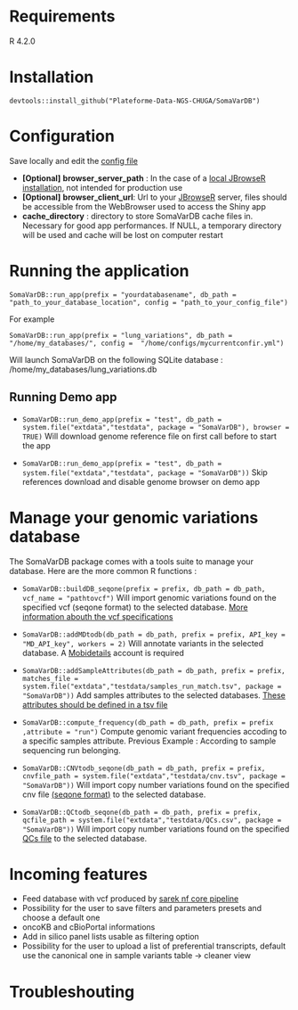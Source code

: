 
# Requirements

R 4.2.0

# Installation

`devtools::install_github("Plateforme-Data-NGS-CHUGA/SomaVarDB")`

# Configuration

Save locally and edit the [config file](inst/golem-config.yml)

  - **[Optional]** **browser_server_path** :  In the case of a [local JBrowseR installation](https://gmod.github.io/JBrowseR/articles/creating-urls.html#using-local-data), not intended for production use
  - **[Optional]** **browser_client_url**: Url to your [JBrowseR](https://github.com/GMOD/JBrowseR) server, files should be accessible from the WebBrowser used to access the Shiny app
  - **cache_directory** : directory to store SomaVarDB cache files in. Necessary for good app performances. If NULL, a temporary directory will be used and cache will be lost on computer restart

# Running the application

`SomaVarDB::run_app(prefix = "yourdatabasename", db_path = "path_to_your_database_location", config = "path_to_your_config_file")`

For example 

`SomaVarDB::run_app(prefix = "lung_variations", db_path = "/home/my_databases/", config =  "/home/configs/mycurrentconfir.yml")`

Will launch SomaVarDB on the following SQLite database : /home/my_databases/lung_variations.db

## Running Demo app

- `SomaVarDB::run_demo_app(prefix = "test", db_path = system.file("extdata","testdata", package = "SomaVarDB"), browser = TRUE)` Will download genome reference file on first call before to start the app

- `SomaVarDB::run_demo_app(prefix = "test", db_path = system.file("extdata","testdata", package = "SomaVarDB"))` Skip references download and disable genome browser on demo app

# Manage your genomic variations database

The SomaVarDB package comes with a tools suite to manage your database. Here are the more common R functions : 

- `SomaVarDB::buildDB_seqone(prefix = prefix, db_path = db_path, vcf_name = "pathtovcf")` Will import genomic variations found on the specified vcf (seqone format) to the selected database. [More information abouth the vcf specifications](inst/extdata/testdata/README.md)

- `SomaVarDB::addMDtodb(db_path = db_path, prefix = prefix, API_key = "MD_API_key", workers = 2)` Will annotate variants in the selected database. A [Mobidetails](https://mobidetails.iurc.montp.inserm.fr/MD) account is required
  
- `SomaVarDB::addSampleAttributes(db_path = db_path, prefix = prefix, matches_file = system.file("extdata","testdata/samples_run_match.tsv", package = "SomaVarDB"))` Add samples attributes to the selected databases. [These attributes should be defined in a tsv file ](inst/extdata/testdata/samples_run_match.tsv)

- `SomaVarDB::compute_frequency(db_path = db_path, prefix = prefix ,attribute = "run")` Compute genomic variant frequencies accoding to a specific samples attribute. Previous Example : According to sample sequencing run belonging.

- `SomaVarDB::CNVtodb_seqone(db_path = db_path, prefix = prefix, cnvfile_path = system.file("extdata","testdata/cnv.tsv", package = "SomaVarDB"))` Will import copy number variations found on the specified cnv file [(seqone format)](inst/extdata/testdata/cnv.tsv) to the selected database. 

- `SomaVarDB::QCtodb_seqone(db_path = db_path, prefix = prefix, qcfile_path = system.file("extdata","testdata/QCs.csv", package = "SomaVarDB"))` Will import copy number variations found on the specified [QCs file](inst/extdata/testdata/QCs.tsv) to the selected database. 

# Incoming features

- Feed database with vcf produced by [sarek nf core pipeline](https://nf-co.re/sarek/3.2.3)
- Possibility for the user to save filters and parameters presets and choose a default one 
- oncoKB and cBioPortal informations 
- Add in silico panel lists usable as filtering option
- Possibility for the user to upload a list of preferential transcripts, default use the canonical one in sample variants table -> cleaner view

# Troubleshouting
